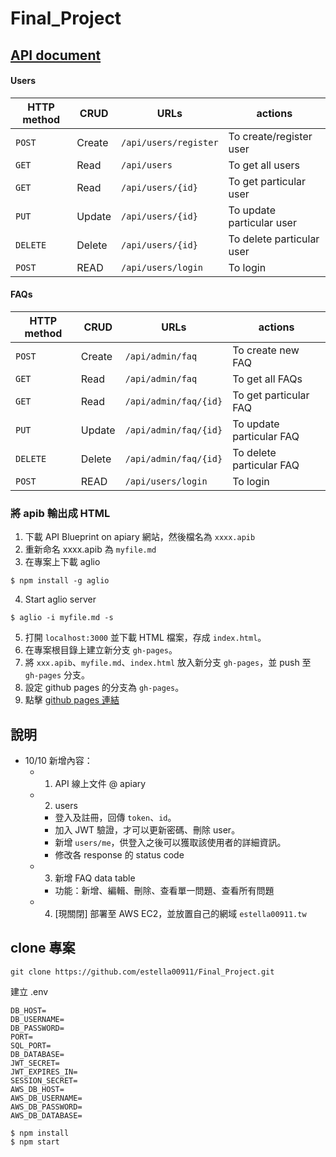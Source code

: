 # Final_Project
## [API document](https://estella00911.github.io/Final_Project/)

#### Users
| HTTP method | CRUD   | URLs              | actions                   |
| ----------- | ------ | ----------------- | ------------------------- | 
| `POST`      | Create | `/api/users/register`      | To create/register user   |
| `GET`       | Read   | `/api/users`      | To get all users          |
| `GET`       | Read   | `/api/users/{id}` | To get particular user    |
| `PUT`       | Update | `/api/users/{id}` | To update particular user |
| `DELETE`    | Delete | `/api/users/{id}` | To delete particular user | 
| `POST`    | READ | `/api/users/login` | To login |

#### FAQs
| HTTP method | CRUD   | URLs              | actions                   |
| ----------- | ------ | ----------------- | ------------------------- | 
| `POST`      | Create | `/api/admin/faq`      | To create new FAQ   |
| `GET`       | Read   | `/api/admin/faq`      | To get all FAQs         |
| `GET`       | Read   | `/api/admin/faq/{id}` | To get particular FAQ    |
| `PUT`       | Update | `/api/admin/faq/{id}` | To update particular FAQ |
| `DELETE`    | Delete | `/api/admin/faq/{id}` | To delete particular FAQ | 
| `POST`    | READ | `/api/users/login` | To login |


### 將 apib 輸出成 HTML
1. 下載 API Blueprint on apiary 網站，然後檔名為 `xxxx.apib`
2. 重新命名 xxxx.apib 為 `myfile.md`
3. 在專案上下載 aglio
```
$ npm install -g aglio
```

4. Start aglio server
```
$ aglio -i myfile.md -s
```

5. 打開 `localhost:3000` 並下載 HTML 檔案，存成 `index.html`。
6. 在專案根目錄上建立新分支 `gh-pages`。
7. 將 `xxx.apib`、`myfile.md`、`index.html` 放入新分支 `gh-pages`，並 push 至 `gh-pages` 分支。
8. 設定 github pages 的分支為 `gh-pages`。
9. 點擊 [github pages 連結](https://estella00911.github.io/Final_Project/)

## 說明
- 10/10 新增內容：
    - 1. API 線上文件 @ apiary
    - 2. users
        - 登入及註冊，回傳 `token`、`id`。
        - 加入 JWT 驗證，才可以更新密碼、刪除 user。
        - 新增 `users/me`，供登入之後可以獲取該使用者的詳細資訊。
        - 修改各 response 的 status code 
    - 3. 新增 FAQ data table
        - 功能：新增、編輯、刪除、查看單一問題、查看所有問題
    - 4. [現關閉] 部署至 AWS EC2，並放置自己的網域 `estella00911.tw`

## clone 專案
```
git clone https://github.com/estella00911/Final_Project.git
```
建立 .env
```
DB_HOST=
DB_USERNAME=
DB_PASSWORD=
PORT=
SQL_PORT=
DB_DATABASE=
JWT_SECRET=
JWT_EXPIRES_IN=
SESSION_SECRET=
AWS_DB_HOST=
AWS_DB_USERNAME=
AWS_DB_PASSWORD=
AWS_DB_DATABASE=
```
```
$ npm install
$ npm start
```